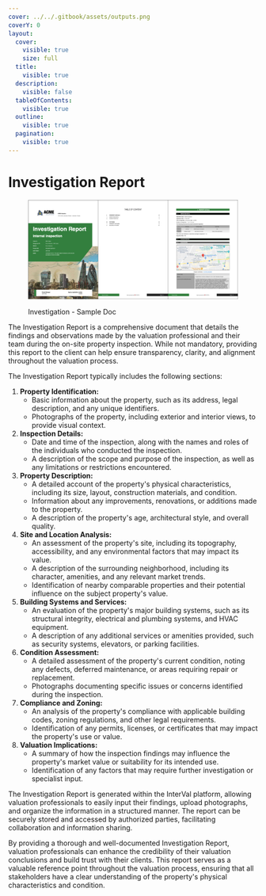 ```yaml
---
cover: ../../.gitbook/assets/outputs.png
coverY: 0
layout:
  cover:
    visible: true
    size: full
  title:
    visible: true
  description:
    visible: false
  tableOfContents:
    visible: true
  outline:
    visible: true
  pagination:
    visible: true
---
```


# Investigation Report

<figure><img src="../../.gitbook/assets/Investigation - Sample Doc" alt=""><figcaption><p>Investigation - Sample Doc</p></figcaption></figure>

The Investigation Report is a comprehensive document that details the findings and observations made by the valuation professional and their team during the on-site property inspection. While not mandatory, providing this report to the client can help ensure transparency, clarity, and alignment throughout the valuation process.

The Investigation Report typically includes the following sections:

1. **Property Identification:**
   * Basic information about the property, such as its address, legal description, and any unique identifiers.
   * Photographs of the property, including exterior and interior views, to provide visual context.
2. **Inspection Details:**
   * Date and time of the inspection, along with the names and roles of the individuals who conducted the inspection.
   * A description of the scope and purpose of the inspection, as well as any limitations or restrictions encountered.
3. **Property Description:**
   * A detailed account of the property's physical characteristics, including its size, layout, construction materials, and condition.
   * Information about any improvements, renovations, or additions made to the property.
   * A description of the property's age, architectural style, and overall quality.
4. **Site and Location Analysis:**
   * An assessment of the property's site, including its topography, accessibility, and any environmental factors that may impact its value.
   * A description of the surrounding neighborhood, including its character, amenities, and any relevant market trends.
   * Identification of nearby comparable properties and their potential influence on the subject property's value.
5. **Building Systems and Services:**
   * An evaluation of the property's major building systems, such as its structural integrity, electrical and plumbing systems, and HVAC equipment.
   * A description of any additional services or amenities provided, such as security systems, elevators, or parking facilities.
6. **Condition Assessment:**
   * A detailed assessment of the property's current condition, noting any defects, deferred maintenance, or areas requiring repair or replacement.
   * Photographs documenting specific issues or concerns identified during the inspection.
7. **Compliance and Zoning:**
   * An analysis of the property's compliance with applicable building codes, zoning regulations, and other legal requirements.
   * Identification of any permits, licenses, or certificates that may impact the property's use or value.
8. **Valuation Implications:**
   * A summary of how the inspection findings may influence the property's market value or suitability for its intended use.
   * Identification of any factors that may require further investigation or specialist input.

The Investigation Report is generated within the InterVal platform, allowing valuation professionals to easily input their findings, upload photographs, and organize the information in a structured manner. The report can be securely stored and accessed by authorized parties, facilitating collaboration and information sharing.

By providing a thorough and well-documented Investigation Report, valuation professionals can  enhance the credibility of their valuation conclusions and build trust with their clients. This report serves as a valuable reference point throughout the valuation process, ensuring that all stakeholders have a clear understanding of the property's physical characteristics and condition.
